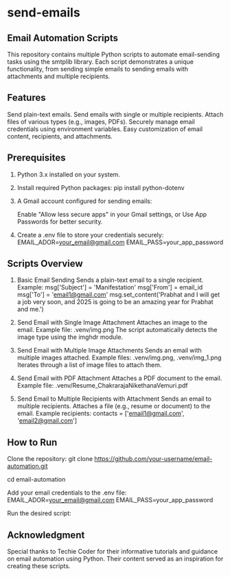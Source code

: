 # send-emails
## Email Automation Scripts
This repository contains multiple Python scripts to automate email-sending tasks using the smtplib library. Each script demonstrates a unique functionality, from sending simple emails to sending emails with attachments and multiple recipients.

## Features
Send plain-text emails.
Send emails with single or multiple recipients.
Attach files of various types (e.g., images, PDFs).
Securely manage email credentials using environment variables.
Easy customization of email content, recipients, and attachments.

## Prerequisites
1) Python 3.x installed on your system.

2) Install required Python packages:
    pip install python-dotenv

3) A Gmail account configured for sending emails:

      Enable "Allow less secure apps" in your Gmail settings, or Use App Passwords for better security.

4) Create a .env file to store your credentials securely:
    EMAIL_ADOR=your_email@gmail.com
    EMAIL_PASS=your_app_password

## Scripts Overview
1. Basic Email Sending
Sends a plain-text email to a single recipient.
Example:
msg['Subject'] = 'Manifestation'
msg['From'] = email_id
msg['To'] = 'email1@gmail.com'
msg.set_content('Prabhat and I will get a job very soon, and 2025 is going to be an amazing year for Prabhat and me.')

2. Send Email with Single Image Attachment
Attaches an image to the email.
Example file: .venv/img.png
The script automatically detects the image type using the imghdr module.

3. Send Email with Multiple Image Attachments
Sends an email with multiple images attached.
Example files: .venv/img.png, .venv/img_1.png
Iterates through a list of image files to attach them.

4. Send Email with PDF Attachment
Attaches a PDF document to the email.
Example file: .venv/Resume_ChakrarajaNikethanaVemuri.pdf

5. Send Email to Multiple Recipients with Attachment
Sends an email to multiple recipients.
Attaches a file (e.g., resume or document) to the email.
Example recipients:
contacts = ['email1@gmail.com', 'email2@gmail.com']

## How to Run
Clone the repository:
git clone https://github.com/your-username/email-automation.git

cd email-automation

Add your email credentials to the .env file:
  EMAIL_ADOR=your_email@gmail.com
  EMAIL_PASS=your_app_password

Run the desired script:

## Acknowledgment
Special thanks to Techie Coder for their informative tutorials and guidance on email automation using Python. Their content served as an inspiration for creating these scripts.
